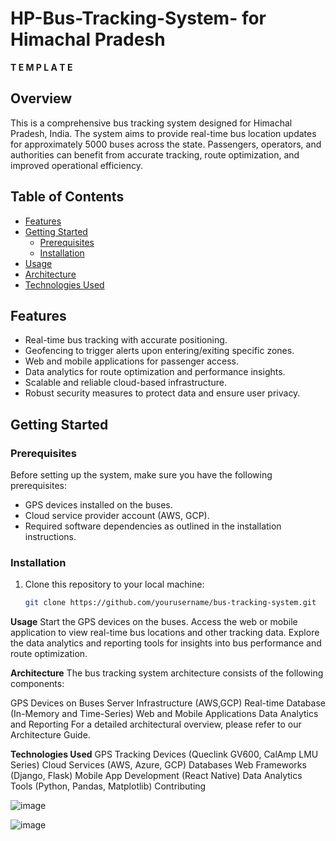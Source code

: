 # HP-Bus-Tracking-System-    for Himachal Pradesh

**T E M P L A T E**

## Overview

This is a comprehensive bus tracking system designed for Himachal Pradesh, India.
The system aims to provide real-time bus location updates for approximately 5000 buses across the state.
Passengers, operators, and authorities can benefit from accurate tracking, route optimization, and improved operational efficiency.

## Table of Contents

- [Features](#features)
- [Getting Started](#getting-started)
  - [Prerequisites](#prerequisites)
  - [Installation](#installation)
- [Usage](#usage)
- [Architecture](#architecture)
- [Technologies Used](#technologies-used)

## Features

- Real-time bus tracking with accurate positioning.
- Geofencing to trigger alerts upon entering/exiting specific zones.
- Web and mobile applications for passenger access.
- Data analytics for route optimization and performance insights.
- Scalable and reliable cloud-based infrastructure.
- Robust security measures to protect data and ensure user privacy.

## Getting Started

### Prerequisites

Before setting up the system, make sure you have the following prerequisites:

- GPS devices installed on the buses.
- Cloud service provider account (AWS,  GCP).
- Required software dependencies as outlined in the installation instructions.

### Installation

1. Clone this repository to your local machine:

   ```bash
   git clone https://github.com/yourusername/bus-tracking-system.git

**Usage**
Start the GPS devices on the buses.
Access the web or mobile application to view real-time bus locations and other tracking data.
Explore the data analytics and reporting tools for insights into bus performance and route optimization.

**Architecture**
The bus tracking system architecture consists of the following components:

GPS Devices on Buses
Server Infrastructure (AWS,GCP)
Real-time Database (In-Memory and Time-Series)
Web and Mobile Applications
Data Analytics and Reporting
For a detailed architectural overview, please refer to our Architecture Guide.

**Technologies Used**
GPS Tracking Devices (Queclink GV600, CalAmp LMU Series)
Cloud Services (AWS, Azure, GCP)
Databases 
Web Frameworks (Django, Flask)
Mobile App Development (React Native)
Data Analytics Tools (Python, Pandas, Matplotlib)
Contributing

![image](https://github.com/user-attachments/assets/ace5b328-ece7-4e51-be09-7876036babe7)

![image](https://github.com/user-attachments/assets/a1518902-0928-4ba9-a03e-76809c714bba)




